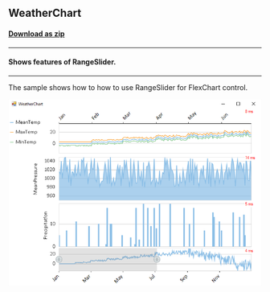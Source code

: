 ## WeatherChart
#### [Download as zip](https://grapecity.github.io/DownGit/#/home?url=https://github.com/GrapeCity/ComponentOne-WinForms-Samples/tree/master/NetFramework\FlexChart\CS\WeatherChart)
____
#### Shows features of RangeSlider.
____
The sample shows how to how to use RangeSlider for FlexChart control.

![screenshot](screenshot.png)
